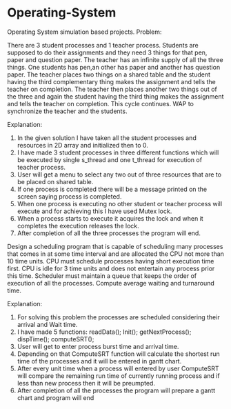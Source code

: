 # Operating-System

Operating System simulation based projects. Problem:

There are 3 student processes and 1 teacher process. Students are supposed to do their assignments and they need 3 things for that pen, paper and question paper. The teacher has an infinite supply of all the three things. One students has pen,an other has paper and another has question paper. The teacher places two things on a shared table and the student having the third complementary thing makes the assignment and tells the teacher on completion. The teacher then places another two things out of the three and again the student having the third thing makes the assignment and tells the teacher on completion. This cycle continues. WAP to synchronize the teacher and the students.


Explanation: 
1.	In the given solution I have taken all the student processes and resources in 2D array and initialized then to 0. 
2.	I have made 3 student processes in three different functions which will be executed by single s_thread and one t_thread for execution of teacher process. 
3.	User will get a menu to select any two out of three resources that are to be placed on shared table. 
4.	If one process is completed there will be a message printed on the screen saying process is completed.
5.	When one process is executing no other student or teacher process will execute and for achieving this I have used Mutex lock. 
6.	When a process starts to execute it acquires the lock and when it completes the execution releases the lock. 
7.	After completion of all the three processes the program will end.

Design a scheduling program that is capable of scheduling many processes that comes in at some time interval and are allocated the CPU not more than 10 time units. CPU must schedule processes having short execution time first. CPU is idle for 3 time units and does not entertain any process prior this time. Scheduler must maintain a queue that keeps the order of execution of all the processes. Compute average waiting and turnaround time.

Explanation: 
1.	For solving this problem the processes are scheduled considering their arrival and Wait time. 
2.	I have made 5 functions: readData(); Init(); getNextProcess(); dispTime(); computeSRT(); 
3.	User will get to enter process burst time and arrival time. 
4.	Depending on that ComputeSRT function will calculate the shortest run time of the processes and it will be entered in gantt chart. 
5.	After every unit time when a process will entered by user ComputeSRT will compare the remaining run time of currently running process and if less than new process then it will be preumpted.
6.	After completion of all the processes the program will prepare a gantt chart and program will end
